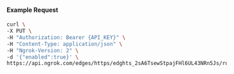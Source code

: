 <!-- Code generated for API Clients. DO NOT EDIT. -->

#### Example Request

```bash
curl \
-X PUT \
-H "Authorization: Bearer {API_KEY}" \
-H "Content-Type: application/json" \
-H "Ngrok-Version: 2" \
-d '{"enabled":true}' \
https://api.ngrok.com/edges/https/edghts_2sA6TsewStpajFHl6UL43NRn5Js/routes/edghtsrt_2sA6Tv5xly9faCbcId0EyWeGrzY/websocket_tcp_converter
```
